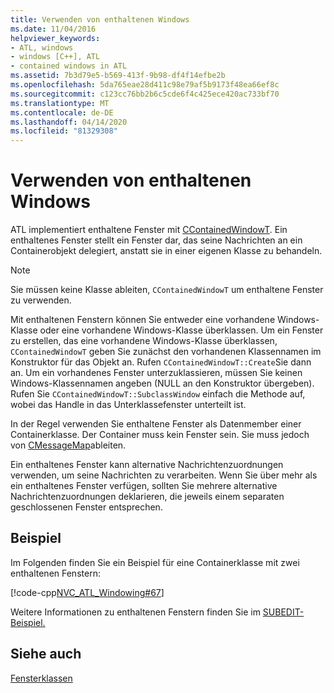 ```yaml
---
title: Verwenden von enthaltenen Windows
ms.date: 11/04/2016
helpviewer_keywords:
- ATL, windows
- windows [C++], ATL
- contained windows in ATL
ms.assetid: 7b3d79e5-b569-413f-9b98-df4f14efbe2b
ms.openlocfilehash: 5da765eae28d411c98e79af5b9173f48ea66ef8c
ms.sourcegitcommit: c123cc76bb2b6c5cde6f4c425ece420ac733bf70
ms.translationtype: MT
ms.contentlocale: de-DE
ms.lasthandoff: 04/14/2020
ms.locfileid: "81329308"
---
```

# <a name="using-contained-windows"></a>Verwenden von enthaltenen Windows

ATL implementiert enthaltene Fenster mit [CContainedWindowT](../atl/reference/ccontainedwindowt-class.md). Ein enthaltenes Fenster stellt ein Fenster dar, das seine Nachrichten an ein Containerobjekt delegiert, anstatt sie in einer eigenen Klasse zu behandeln.

> [!NOTE]
> Sie müssen keine Klasse ableiten, `CContainedWindowT` um enthaltene Fenster zu verwenden.

Mit enthaltenen Fenstern können Sie entweder eine vorhandene Windows-Klasse oder eine vorhandene Windows-Klasse überklassen. Um ein Fenster zu erstellen, das eine vorhandene Windows-Klasse überklassen, `CContainedWindowT` geben Sie zunächst den vorhandenen Klassennamen im Konstruktor für das Objekt an. Rufen `CContainedWindowT::Create`Sie dann an. Um ein vorhandenes Fenster unterzuklassieren, müssen Sie keinen Windows-Klassennamen angeben (NULL an den Konstruktor übergeben). Rufen Sie `CContainedWindowT::SubclassWindow` einfach die Methode auf, wobei das Handle in das Unterklassefenster unterteilt ist.

In der Regel verwenden Sie enthaltene Fenster als Datenmember einer Containerklasse. Der Container muss kein Fenster sein. Sie muss jedoch von [CMessageMap](../atl/reference/cmessagemap-class.md)ableiten.

Ein enthaltenes Fenster kann alternative Nachrichtenzuordnungen verwenden, um seine Nachrichten zu verarbeiten. Wenn Sie über mehr als ein enthaltenes Fenster verfügen, sollten Sie mehrere alternative Nachrichtenzuordnungen deklarieren, die jeweils einem separaten geschlossenen Fenster entsprechen.

## <a name="example"></a>Beispiel

Im Folgenden finden Sie ein Beispiel für eine Containerklasse mit zwei enthaltenen Fenstern:

[!code-cpp[NVC_ATL_Windowing#67](../atl/codesnippet/cpp/using-contained-windows_1.h)]

Weitere Informationen zu enthaltenen Fenstern finden Sie im [SUBEDIT-Beispiel.](https://github.com/Microsoft/VCSamples/tree/master/VC2008Samples/ATL/Controls/SubEdit)

## <a name="see-also"></a>Siehe auch

[Fensterklassen](../atl/atl-window-classes.md)
